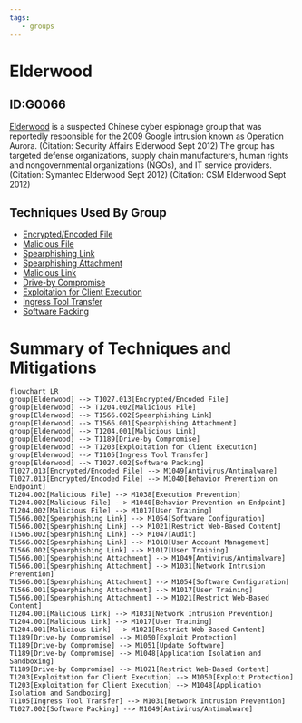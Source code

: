 ```yaml
---
tags:
   - groups
---
```

# Elderwood
## ID:G0066
[Elderwood](/mitre/groups/G0066) is a suspected Chinese cyber espionage group that was reportedly responsible for the 2009 Google intrusion known as Operation Aurora. (Citation: Security Affairs Elderwood Sept 2012) The group has targeted defense organizations, supply chain manufacturers, human rights and nongovernmental organizations (NGOs), and IT service providers. (Citation: Symantec Elderwood Sept 2012) (Citation: CSM Elderwood Sept 2012)
## Techniques Used By Group
* [Encrypted/Encoded File](techniques/T1027/013)
* [Malicious File](techniques/T1204/002)
* [Spearphishing Link](techniques/T1566/002)
* [Spearphishing Attachment](techniques/T1566/001)
* [Malicious Link](techniques/T1204/001)
* [Drive-by Compromise](techniques/T1189)
* [Exploitation for Client Execution](techniques/T1203)
* [Ingress Tool Transfer](techniques/T1105)
* [Software Packing](techniques/T1027/002)

# Summary of Techniques and Mitigations
```mermaid
flowchart LR
group[Elderwood] --> T1027.013[Encrypted/Encoded File]
group[Elderwood] --> T1204.002[Malicious File]
group[Elderwood] --> T1566.002[Spearphishing Link]
group[Elderwood] --> T1566.001[Spearphishing Attachment]
group[Elderwood] --> T1204.001[Malicious Link]
group[Elderwood] --> T1189[Drive-by Compromise]
group[Elderwood] --> T1203[Exploitation for Client Execution]
group[Elderwood] --> T1105[Ingress Tool Transfer]
group[Elderwood] --> T1027.002[Software Packing]
T1027.013[Encrypted/Encoded File] --> M1049[Antivirus/Antimalware]
T1027.013[Encrypted/Encoded File] --> M1040[Behavior Prevention on Endpoint]
T1204.002[Malicious File] --> M1038[Execution Prevention]
T1204.002[Malicious File] --> M1040[Behavior Prevention on Endpoint]
T1204.002[Malicious File] --> M1017[User Training]
T1566.002[Spearphishing Link] --> M1054[Software Configuration]
T1566.002[Spearphishing Link] --> M1021[Restrict Web-Based Content]
T1566.002[Spearphishing Link] --> M1047[Audit]
T1566.002[Spearphishing Link] --> M1018[User Account Management]
T1566.002[Spearphishing Link] --> M1017[User Training]
T1566.001[Spearphishing Attachment] --> M1049[Antivirus/Antimalware]
T1566.001[Spearphishing Attachment] --> M1031[Network Intrusion Prevention]
T1566.001[Spearphishing Attachment] --> M1054[Software Configuration]
T1566.001[Spearphishing Attachment] --> M1017[User Training]
T1566.001[Spearphishing Attachment] --> M1021[Restrict Web-Based Content]
T1204.001[Malicious Link] --> M1031[Network Intrusion Prevention]
T1204.001[Malicious Link] --> M1017[User Training]
T1204.001[Malicious Link] --> M1021[Restrict Web-Based Content]
T1189[Drive-by Compromise] --> M1050[Exploit Protection]
T1189[Drive-by Compromise] --> M1051[Update Software]
T1189[Drive-by Compromise] --> M1048[Application Isolation and Sandboxing]
T1189[Drive-by Compromise] --> M1021[Restrict Web-Based Content]
T1203[Exploitation for Client Execution] --> M1050[Exploit Protection]
T1203[Exploitation for Client Execution] --> M1048[Application Isolation and Sandboxing]
T1105[Ingress Tool Transfer] --> M1031[Network Intrusion Prevention]
T1027.002[Software Packing] --> M1049[Antivirus/Antimalware]
```